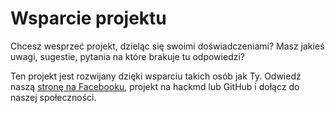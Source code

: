 # Wsparcie projektu

Chcesz wesprzeć projekt, dzieląc się swoimi doświadczeniami? Masz jakieś uwagi, sugestie, pytania na które brakuje tu odpowiedzi?

Ten projekt jest rozwijany dzięki wsparciu takich osób jak Ty. Odwiedź naszą [stronę na Facebooku](https://www.facebook.com/Tranzycjapl-101397228569497), projekt na hackmd lub GitHub i dołącz do naszej społeczności.